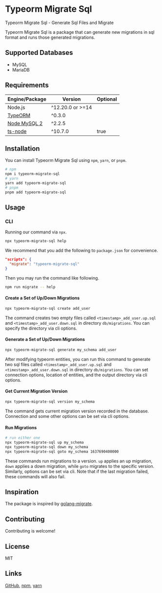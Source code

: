 # Typeorm Migrate Sql

Typeorm Migrate Sql - Generate Sql Files and Migrate

Typeorm Migrate Sql is a package that can generate new migrations in sql format
and runs those generated migrations.

## Supported Databases

- MySQL
- MariaDB

## Requirements

| Engine/Package         | Version          | Optional |
|------------------------|------------------|----------|
| Node.js                | ^12.20.0 or >=14 |          |
| [TypeORM][typeorm]     | ^0.3.0           |          |
| [Node MySQL 2][mysql2] | ^2.2.5           |          |
| [ts-node][ts-node]     | ^10.7.0          | true     |

## Installation

You can install Typeorm Migrate Sql using `npm`, `yarn`, or `pnpm`.

```sh
# npm
npm i typeorm-migrate-sql
# yarn
yarn add typeorm-migrate-sql
# pnpm
pnpm add typeorm-migrate-sql
```

## Usage

### CLI

Running our command via `npx`.

```sh
npx typeorm-migrate-sql help
```

We recommend that you add the following to `package.json` for convenience.

```json
"scripts": {
  "migrate": "typeorm-migrate-sql"
}
```

Then you may run the command like following.

```sh
npm run migrate -- help
```

#### Create a Set of Up/Down Migrations

```sh
npx typeorm-migrate-sql create add_user
```

The command creates two empty files called `<timestamp>_add_user.up.sql` and
`<timestamp>_add_user.down.sql` in directory `db/migrations`. You can specify
the directory via cli options.

#### Generate a Set of Up/Down Migrations

```sh
npx typeorm-migrate-sql generate my_schema add_user
```

After modifying typeorm entities, you can run this command to generate two sql
files called `<timestamp>_add_user.up.sql` and `<timestamp>_add_user.down.sql`
in directory `db/migrations`. You can set connection options, location of
entities, and the output directory via cli options.

#### Get Current Migration Version

```sh
npx typeorm-migrate-sql version my_schema
```

The command gets current migration version recorded in the database. Connection
and some other options can be set via cli options.

#### Run Migrations

```sh
# run either one
npx typeorm-migrate-sql up my_schema
npx typeorm-migrate-sql down my_schema
npx typeorm-migrate-sql goto my_schema 1637690400000
```

These commands run migrations to a version. `up` applies an up migration, `down`
applies a down migration, while `goto` migrates to the specific version.
Similarly, options can be set via cli. Note that if the last migration failed,
these commands will also fail.

## Inspiration

The package is inspired by [golang-migrate][golang-migrate].

## Contributing

Contributing is welcome!

## License

MIT

## Links

[GitHub](https://github.com/2020leon/typeorm-migrate-sql),
[npm](https://www.npmjs.com/package/typeorm-migrate-sql),
[yarn](https://yarnpkg.com/package/typeorm-migrate-sql)

[typeorm]: https://github.com/typeorm/typeorm
[mysql2]: https://github.com/sidorares/node-mysql2
[ts-node]: https://github.com/TypeStrong/ts-node
[golang-migrate]: https://github.com/golang-migrate/migrate
